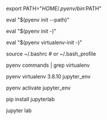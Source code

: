 export PATH="$HOME/.pyenv/bin:$PATH"

eval "$(pyenv init --path)"

eval "$(pyenv init -)"

eval "$(pyenv virtualenv-init -)"

source ~/.bashrc  # or ~/.bash_profile

pyenv commands | grep virtualenv



pyenv virtualenv 3.8.10 jupyter_env

pyenv activate jupyter_env

pip install jupyterlab

jupyter lab

